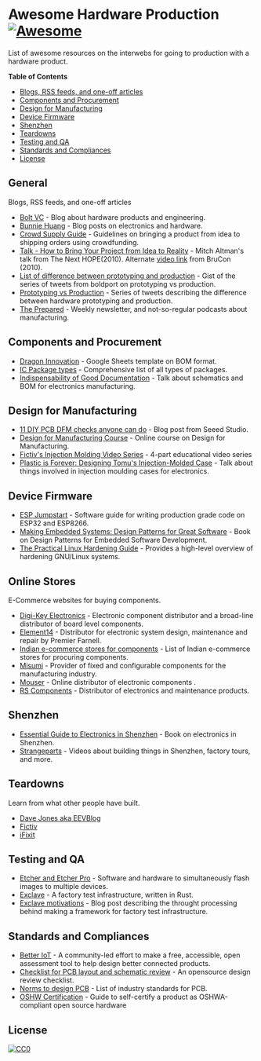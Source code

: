# Awesome Hardware Production [![Awesome](https://awesome.re/badge.svg)](https://awesome.re)

List of awesome resources on the interwebs for going to production with a hardware product.

<!-- START doctoc generated TOC please keep comment here to allow auto update -->
<!-- DON'T EDIT THIS SECTION, INSTEAD RE-RUN doctoc TO UPDATE -->
**Table of Contents**  

- [Blogs, RSS feeds, and one-off articles](#blogs-rss-feeds-and-one-off-articles)
- [Components and Procurement](#components-and-procurement)
- [Design for Manufacturing](#design-for-manufacturing)
- [Device Firmware](#device-firmware)
- [Shenzhen](#shenzhen)
- [Teardowns](#teardowns)
- [Testing and QA](#testing-and-qa)
- [Standards and Compliances](#standards-and-compliances)
- [License](#license)

<!-- END doctoc generated TOC please keep comment here to allow auto update -->

## General

Blogs, RSS feeds, and one-off articles

- [Bolt VC](https://blog.bolt.io) - Blog about hardware products and engineering.
- [Bunnie Huang](https://www.bunniestudios.com) - Blog posts on electronics and hardware.
- [Crowd Supply Guide](https://www.crowdsupply.com/guide) - Guidelines on bringing a product from idea to shipping orders using crowdfunding.
- [Talk - How to Bring Your Project from Idea to Reality](https://www.youtube.com/watch?v=bh4mrjsIwoo) - Mitch Altman's talk from The Next HOPE(2010). Alternate [video link](https://www.youtube.com/watch?v=Ynhm-4XMusE) from BruCon (2010).
- [List of difference between prototyping and production](https://gist.github.com/anujdeshpande/8e8d533d6bc16ab40667c85aff171768) - Gist of the series of tweets from boldport on prototyping vs production.
- [Prototyping vs Production](https://twitter.com/boldport/status/727162444724985857) - Series of tweets describing the difference between hardware prototyping and production.
- [The Prepared](https://theprepared.org/features) - Weekly newsletter, and not-so-regular podcasts about manufacturing.

## Components and Procurement

- [Dragon Innovation](https://www.dragoninnovation.com/dragon-standard-bom) - Google Sheets template on BOM format.
- [IC Package types](https://eesemi.com/ic-package-types.htm) -  Comprehensive list of all types of packages.
- [Indispensability of Good Documentation](https://www.youtube.com/watch?v=aV_a5KIogCc) - Talk about schematics and BOM for electronics manufacturing.

## Design for Manufacturing

- [11 DIY PCB DFM checks anyone can do](https://www.seeedstudio.com/blog/2019/04/05/11-do-it-yourself-pcb-design-for-manufacture-checks-anyone-can-do/) - Blog post from Seeed Studio.
- [Design for Manufacturing Course](https://www.youtube.com/playlist?list=PLNTXUUIxHyNwrlAh2ZkaMTSBrgk86wC-a) -
Online course on Design for Manufacturing.
- [Fictiv's Injection Molding Video Series](https://www.youtube.com/playlist?list=PL6ocPzovL66GD4CJSIgXVFioP4xqDQj1J) - 4-part educational video series
- [Plastic is Forever: Designing Tomu's Injection-Molded Case](https://www.youtube.com/watch?v=Br5Ieo8USIw) - Talk about things involved in injection moulding cases for electronics.

## Device Firmware

- [ESP Jumpstart](https://docs.espressif.com/projects/esp-jumpstart/en/latest/introduction.html) - Software guide for writing production grade code on ESP32 and ESP8266.
- [Making Embedded Systems: Design Patterns for Great Software](https://www.amazon.com/Making-Embedded-Systems-Patterns-Software-ebook/dp/B005ZTO0LG) - Book on Design Patterns for Embedded Software Development.
- [The Practical Linux Hardening Guide](https://github.com/trimstray/the-practical-linux-hardening-guide) - Provides a high-level overview of hardening GNU/Linux systems.

## Online Stores

E-Commerce websites for buying components.

- [Digi-Key Electronics](https://www.digikey.com/) - Electronic component distributor and a broad-line distributor of board level components.
- [Element14](https://element14.com) - Distributor for electronic system design, maintenance and repair by Premier Farnell.
- [Indian e-commerce stores for components](https://gist.github.com/anujdeshpande/5e9475a0c4cefebe1c5288576171a6ca) - List of Indian e-commerce stores for procuring components.
- [Misumi](https://www.misumi-ec.com) - Provider of fixed and configurable components for the manufacturing industry.
- [Mouser](https://www.mouser.com/) - Online distributor of electronic components .
- [RS Components](http://www.rs-online.com/) - Distributor of electronics and maintenance products.

## Shenzhen

- [Essential Guide to Electronics in Shenzhen](https://www.crowdsupply.com/sutajio-kosagi/the-essential-guide-to-electronics-in-shenzhen) - Book on electronics in Shenzhen.
- [Strangeparts](https://strangeparts.com) - Videos about building things in Shenzhen, factory tours, and more.

## Teardowns

Learn from what other people have built.

- [Dave Jones aka EEVBlog](https://www.eevblog.com/teardowns/)
- [Fictiv](https://www.fictiv.com/blog/topics/teardowns)
- [iFixit](https://www.ifixit.com/Teardown)

## Testing and QA

- [Etcher and Etcher Pro](https://www.balena.io/etcher/pro/) - Software and hardware to simultaneously flash images to multiple devices.
- [Exclave](https://github.com/exclave/exclave) - A factory test infrastructure, written in Rust.
- [Exclave motivations](https://www.bunniestudios.com/blog/?p=5450) - Blog post describing the throught processing behind making a framework for factory test infrastructure.

## Standards and Compliances

- [Better IoT](http://betteriot.org) - A community-led effort to make a free, accessible, open assessment tool to help  design better connected products.
- [Checklist for PCB layout and schematic review](https://github.com/azonenberg/pcb-checklist) - An opensource design review checklist.
- [Norms to design PCB](https://www.aldelta.com.co/blog-diseno-con-normas-y-certificaciones/normas-pcb-y-electronica/) - List of industry standards for PCB.
- [OSHW Certification](https://certification.oshwa.org/process.html) - Guide to self-certify a product as OSHWA-compliant open source hardware

## License

[![CC0](http://mirrors.creativecommons.org/presskit/buttons/88x31/svg/cc-zero.svg)](https://creativecommons.org/publicdomain/zero/1.0/)
